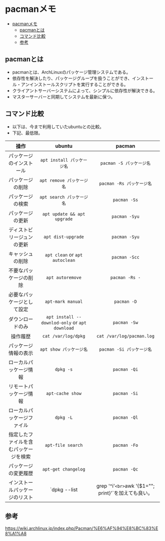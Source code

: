 # pacmanメモ

<!-- TOC -->

- [pacmanメモ](#pacmanメモ)
  - [pacmanとは](#pacmanとは)
  - [コマンド比較](#コマンド比較)
  - [参考](#参考)

<!-- /TOC -->

## pacmanとは
- pacmanとは、ArchLinuxのパッケージ管理システムである。
- 依存性を解決したり、パッケージグループを扱うことができ、インストール・アンインストールスクリプトを実行することができる。
- クライアントサーバーシステムによって、シンプルに依存性が解決できる。
- マスターサーバーと同期してシステムを最新に保つ。

## コマンド比較
- 以下は、今まで利用していたubuntuとの比較。
- 下記、最低限。

|操作|ubuntu|pacman|
|:---:|:---:|:---:|
|パッケージのインストール|`apt install パッケージ名`|`pacman -S パッケージ名`|
|パッケージの削除|`apt remove パッケージ名`|`pacman -Rs パッケージ名`|
|パッケージの検索|`apt search パッケージ名`|`pacman -Ss`|
|パッケージの更新|`apt update && apt upgrade`|`pacman -Syu`|
|ディストビリージュンの更新|`apt dist-upgrade`|`pacman -Syu`|
|キャッシュの削除|`apt clean` or `apt autoclean`|`pacman -Scc`|
|不要なパッケージの削除|`apt autoremove`|`pacman -Rs -`|
|必要なパッケージとして設定|`apt-mark manual`|`pacman -D`|
|ダウンロードのみ|`apt install --downlod-only` or `apt download`|`pacman -Sw`|
|操作履歴|`cat /var/log/dpkg`|`cat /var/log/pacman.log`|
|パッケージ情報の表示|`apt show パッケージ名`|`pacman -Si パッケージ名`|
|ローカルパッケージ情報|`dpkg -s`|`pacman -Qi`|
|リモートパッケージ情報|`apt-cache show`|`pacman -Si`|
|ローカルパッケージファイル|`dpkg -L`|`pacman -Ql`|
|指定したファイルを含むパッケージを検索|`apt-file search`|`pacman -Fo`|
|パッケージの変更履歴|`apt-get changelog`|`pacman -Qc`|
|インストールパッケージのリスト|`dpkg --list | grep '^i'`<br>`awk '{$1=""; print}'`を加えても良い。||

## 参考
https://wiki.archlinux.jp/index.php/Pacman/%E6%AF%94%E8%BC%83%E8%A1%A8